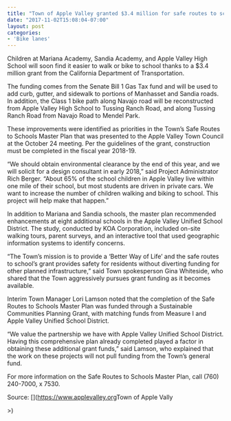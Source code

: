 ```yaml
---
title: "Town of Apple Valley granted $3.4 million for safe routes to school"
date: "2017-11-02T15:08:04-07:00"
layout: post
categories:
- 'Bike lanes'
---
```


Children at Mariana Academy, Sandia Academy, and Apple Valley High School will soon find it easier to walk or bike to school thanks to a $3.4 million grant from the California Department of Transportation.

The funding comes from the Senate Bill 1 Gas Tax fund and will be used to add curb, gutter, and sidewalk to portions of Manhasset and Sandia roads. In addition, the Class 1 bike path along Navajo road will be reconstructed from Apple Valley High School to Tussing Ranch Road, and along Tussing Ranch Road from Navajo Road to Mendel Park.

These improvements were identified as priorities in the Town’s Safe Routes to Schools Master Plan that was presented to the Apple Valley Town Council at the October 24 meeting. Per the guidelines of the grant, construction must be completed in the fiscal year 2018-19.

“We should obtain environmental clearance by the end of this year, and we will solicit for a design consultant in early 2018,” said Project Administrator Rich Berger. “About 65% of the school children in Apple Valley live within one mile of their school, but most students are driven in private cars. We want to increase the number of children walking and biking to school. This project will help make that happen.”

In addition to Mariana and Sandia schools, the master plan recommended enhancements at eight additional schools in the Apple Valley Unified School District. The study, conducted by KOA Corporation, included on-site walking tours, parent surveys, and an interactive tool that used geographic information systems to identify concerns.

“The Town’s mission is to provide a ‘Better Way of Life’ and the safe routes to school’s grant provides safety for residents without diverting funding for other planned infrastructure,” said Town spokesperson Gina Whiteside, who shared that the Town aggressively pursues grant funding as it becomes available.

Interim Town Manager Lori Lamson noted that the completion of the Safe Routes to Schools Master Plan was funded through a Sustainable Communities Planning Grant, with matching funds from Measure I and Apple Valley Unified School District.

“We value the partnership we have with Apple Valley Unified School District. Having this comprehensive plan already completed played a factor in obtaining these additional grant funds,” said Lamson, who explained that the work on these projects will not pull funding from the Town’s general fund.

For more information on the Safe Routes to Schools Master Plan, call (760) 240-7000, x 7530.

Source: [](<https://www.applevalley.org></a>Town of Apple Vally</p>
\>)